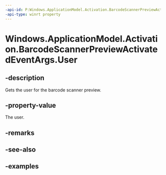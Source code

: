 ```yaml
---
-api-id: P:Windows.ApplicationModel.Activation.BarcodeScannerPreviewActivatedEventArgs.User
-api-type: winrt property
---
```


<!-- Property syntax.
public User User { get; }
-->

# Windows.ApplicationModel.Activation.BarcodeScannerPreviewActivatedEventArgs.User

## -description
Gets the user for the barcode scanner preview.

## -property-value
The user. 

## -remarks

## -see-also

## -examples

